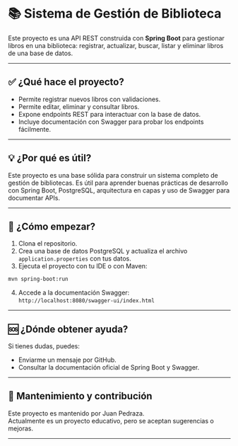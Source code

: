 # 📚 Sistema de Gestión de Biblioteca

Este proyecto es una API REST construida con **Spring Boot** para gestionar libros en una biblioteca: registrar, actualizar, buscar, listar y eliminar libros de una base de datos.

---

## ✅ ¿Qué hace el proyecto?

- Permite registrar nuevos libros con validaciones.
- Permite editar, eliminar y consultar libros.
- Expone endpoints REST para interactuar con la base de datos.
- Incluye documentación con Swagger para probar los endpoints fácilmente.

---

## 💡 ¿Por qué es útil?

Este proyecto es una base sólida para construir un sistema completo de gestión de bibliotecas. Es útil para aprender buenas prácticas de desarrollo con Spring Boot, PostgreSQL, arquitectura en capas y uso de Swagger para documentar APIs.

---

## 🚀 ¿Cómo empezar?

1. Clona el repositorio.
2. Crea una base de datos PostgreSQL y actualiza el archivo `application.properties` con tus datos.
3. Ejecuta el proyecto con tu IDE o con Maven:

```bash
mvn spring-boot:run
```

4. Accede a la documentación Swagger:  
   `http://localhost:8080/swagger-ui/index.html`

---

## 🆘 ¿Dónde obtener ayuda?

Si tienes dudas, puedes:

- Enviarme un mensaje por GitHub.
- Consultar la documentación oficial de Spring Boot y Swagger.

---

## 👤 Mantenimiento y contribución

Este proyecto es mantenido por Juan Pedraza.  
Actualmente es un proyecto educativo, pero se aceptan sugerencias o mejoras.

---
